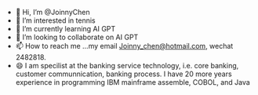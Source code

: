 - 👋 Hi, I’m @JoinnyChen
- 👀 I’m interested in tennis
- 🌱 I’m currently learning AI GPT
- 💞️ I’m looking to collaborate on AI GPT
- 📫 How to reach me ...my email Joinny_chen@hotmail.com, wechat 2482818.
- 😄 I am specilist at the banking service technology, i.e. core banking, customer communnication, banking process. I have 20 more years experience in programming IBM mainframe assemble, COBOL, and Java


<!---
JoinnyChen/JoinnyChen is a ✨ special ✨ repository because its `README.md` (this file) appears on your GitHub profile.
You can click the Preview link to take a look at your changes.
--->
